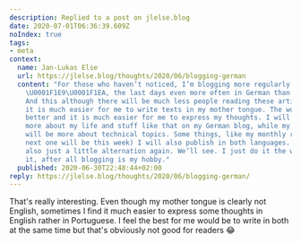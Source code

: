 ```yaml
---
description: Replied to a post on jlelse.blog
date: 2020-07-01T06:36:39.609Z
noIndex: true
tags:
- meta
context:
  name: Jan-Lukas Else
  url: https://jlelse.blog/thoughts/2020/06/blogging-german
  content: "For those who haven’t noticed, I’m blogging more regularly in German again
    \U0001F1E9\U0001F1EA, the last days even more often in German than in English.
    And this although there will be much less people reading these articles. Somehow
    it is much easier for me to write texts in my mother tongue. The words flow much
    better and it is much easier for me to express my thoughts. I will probably write
    more about my life and stuff like that on my German blog, while my English blog
    will be more about technical topics. Some things, like my monthly reviews (the
    next one will be this week) I will also publish in both languages. Maybe it’s
    also just a little alternation again. We’ll see. I just do it the way I enjoy
    it, after all blogging is my hobby."
  published: 2020-06-30T22:48:44+02:00
reply: https://jlelse.blog/thoughts/2020/06/blogging-german/
---
```


That's really interesting. Even though my mother tongue is clearly not English, sometimes I find it much easier to express some thoughts in English rather in Portuguese. I feel the best for me would be to write in both at the same time but that's obviously not good for readers 😂
